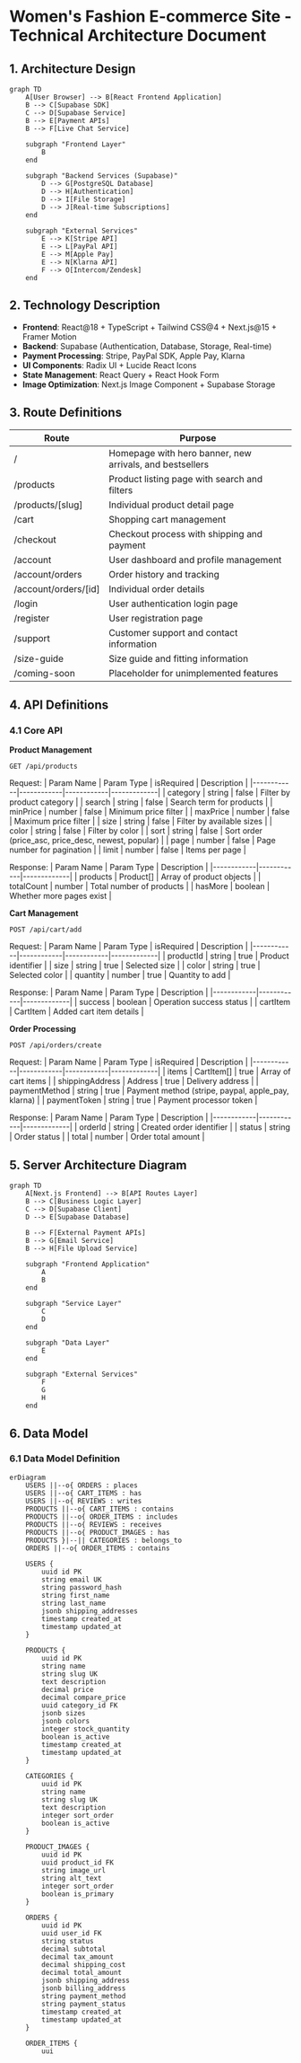 # Women's Fashion E-commerce Site - Technical Architecture Document

## 1. Architecture Design

```mermaid
graph TD
    A[User Browser] --> B[React Frontend Application]
    B --> C[Supabase SDK]
    C --> D[Supabase Service]
    B --> E[Payment APIs]
    B --> F[Live Chat Service]
    
    subgraph "Frontend Layer"
        B
    end
    
    subgraph "Backend Services (Supabase)"
        D --> G[PostgreSQL Database]
        D --> H[Authentication]
        D --> I[File Storage]
        D --> J[Real-time Subscriptions]
    end
    
    subgraph "External Services"
        E --> K[Stripe API]
        E --> L[PayPal API]
        E --> M[Apple Pay]
        E --> N[Klarna API]
        F --> O[Intercom/Zendesk]
    end
```

## 2. Technology Description

- **Frontend**: React@18 + TypeScript + Tailwind CSS@4 + Next.js@15 + Framer Motion
- **Backend**: Supabase (Authentication, Database, Storage, Real-time)
- **Payment Processing**: Stripe, PayPal SDK, Apple Pay, Klarna
- **UI Components**: Radix UI + Lucide React Icons
- **State Management**: React Query + React Hook Form
- **Image Optimization**: Next.js Image Component + Supabase Storage

## 3. Route Definitions

| Route | Purpose |
|-------|---------|
| / | Homepage with hero banner, new arrivals, and bestsellers |
| /products | Product listing page with search and filters |
| /products/[slug] | Individual product detail page |
| /cart | Shopping cart management |
| /checkout | Checkout process with shipping and payment |
| /account | User dashboard and profile management |
| /account/orders | Order history and tracking |
| /account/orders/[id] | Individual order details |
| /login | User authentication login page |
| /register | User registration page |
| /support | Customer support and contact information |
| /size-guide | Size guide and fitting information |
| /coming-soon | Placeholder for unimplemented features |

## 4. API Definitions

### 4.1 Core API

**Product Management**
```
GET /api/products
```
Request:
| Param Name | Param Type | isRequired | Description |
|------------|------------|------------|-------------|
| category | string | false | Filter by product category |
| search | string | false | Search term for products |
| minPrice | number | false | Minimum price filter |
| maxPrice | number | false | Maximum price filter |
| size | string | false | Filter by available sizes |
| color | string | false | Filter by color |
| sort | string | false | Sort order (price_asc, price_desc, newest, popular) |
| page | number | false | Page number for pagination |
| limit | number | false | Items per page |

Response:
| Param Name | Param Type | Description |
|------------|------------|-------------|
| products | Product[] | Array of product objects |
| totalCount | number | Total number of products |
| hasMore | boolean | Whether more pages exist |

**Cart Management**
```
POST /api/cart/add
```
Request:
| Param Name | Param Type | isRequired | Description |
|------------|------------|------------|-------------|
| productId | string | true | Product identifier |
| size | string | true | Selected size |
| color | string | true | Selected color |
| quantity | number | true | Quantity to add |

Response:
| Param Name | Param Type | Description |
|------------|------------|-------------|
| success | boolean | Operation success status |
| cartItem | CartItem | Added cart item details |

**Order Processing**
```
POST /api/orders/create
```
Request:
| Param Name | Param Type | isRequired | Description |
|------------|------------|------------|-------------|
| items | CartItem[] | true | Array of cart items |
| shippingAddress | Address | true | Delivery address |
| paymentMethod | string | true | Payment method (stripe, paypal, apple_pay, klarna) |
| paymentToken | string | true | Payment processor token |

Response:
| Param Name | Param Type | Description |
|------------|------------|-------------|
| orderId | string | Created order identifier |
| status | string | Order status |
| total | number | Order total amount |

## 5. Server Architecture Diagram

```mermaid
graph TD
    A[Next.js Frontend] --> B[API Routes Layer]
    B --> C[Business Logic Layer]
    C --> D[Supabase Client]
    D --> E[Supabase Database]
    
    B --> F[External Payment APIs]
    B --> G[Email Service]
    B --> H[File Upload Service]
    
    subgraph "Frontend Application"
        A
        B
    end
    
    subgraph "Service Layer"
        C
        D
    end
    
    subgraph "Data Layer"
        E
    end
    
    subgraph "External Services"
        F
        G
        H
    end
```

## 6. Data Model

### 6.1 Data Model Definition

```mermaid
erDiagram
    USERS ||--o{ ORDERS : places
    USERS ||--o{ CART_ITEMS : has
    USERS ||--o{ REVIEWS : writes
    PRODUCTS ||--o{ CART_ITEMS : contains
    PRODUCTS ||--o{ ORDER_ITEMS : includes
    PRODUCTS ||--o{ REVIEWS : receives
    PRODUCTS ||--o{ PRODUCT_IMAGES : has
    PRODUCTS }|--|| CATEGORIES : belongs_to
    ORDERS ||--o{ ORDER_ITEMS : contains
    
    USERS {
        uuid id PK
        string email UK
        string password_hash
        string first_name
        string last_name
        jsonb shipping_addresses
        timestamp created_at
        timestamp updated_at
    }
    
    PRODUCTS {
        uuid id PK
        string name
        string slug UK
        text description
        decimal price
        decimal compare_price
        uuid category_id FK
        jsonb sizes
        jsonb colors
        integer stock_quantity
        boolean is_active
        timestamp created_at
        timestamp updated_at
    }
    
    CATEGORIES {
        uuid id PK
        string name
        string slug UK
        text description
        integer sort_order
        boolean is_active
    }
    
    PRODUCT_IMAGES {
        uuid id PK
        uuid product_id FK
        string image_url
        string alt_text
        integer sort_order
        boolean is_primary
    }
    
    ORDERS {
        uuid id PK
        uuid user_id FK
        string status
        decimal subtotal
        decimal tax_amount
        decimal shipping_cost
        decimal total_amount
        jsonb shipping_address
        jsonb billing_address
        string payment_method
        string payment_status
        timestamp created_at
        timestamp updated_at
    }
    
    ORDER_ITEMS {
        uui